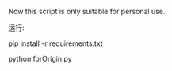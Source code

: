 Now this script is only suitable for personal use.

运行:

pip install -r requirements.txt

python forOrigin.py
